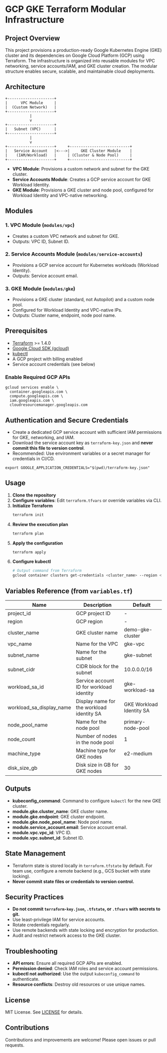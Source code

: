 # GCP GKE Terraform Modular Infrastructure

## Project Overview
This project provisions a production-ready Google Kubernetes Engine (GKE) cluster and its dependencies on Google Cloud Platform (GCP) using Terraform. The infrastructure is organized into reusable modules for VPC networking, service accounts/IAM, and GKE cluster creation. The modular structure enables secure, scalable, and maintainable cloud deployments.

## Architecture
```
+---------------------+
|      VPC Module     |
|  (Custom Network)   |
+---------------------+
           |
           v
+---------------------+
|   Subnet (VPC)      |
+---------------------+
           |
           v
+---------------------+     +---------------------------+
|   Service Account   |<--->|     GKE Cluster Module    |
|    (IAM/Workload)   |     | (Cluster & Node Pool)     |
+---------------------+     +---------------------------+
```
- **VPC Module**: Provisions a custom network and subnet for the GKE cluster.
- **Service Accounts Module**: Creates a GCP service account for GKE Workload Identity.
- **GKE Module**: Provisions a GKE cluster and node pool, configured for Workload Identity and VPC-native networking.

## Modules
### 1. VPC Module (`modules/vpc`)
- Creates a custom VPC network and subnet for GKE.
- Outputs: VPC ID, Subnet ID.

### 2. Service Accounts Module (`modules/service-accounts`)
- Provisions a GCP service account for Kubernetes workloads (Workload Identity).
- Outputs: Service account email.

### 3. GKE Module (`modules/gke`)
- Provisions a GKE cluster (standard, not Autopilot) and a custom node pool.
- Configured for Workload Identity and VPC-native IPs.
- Outputs: Cluster name, endpoint, node pool name.

## Prerequisites
- [Terraform](https://www.terraform.io/) >= 1.4.0
- [Google Cloud SDK (gcloud)](https://cloud.google.com/sdk/docs/install)
- [kubectl](https://kubernetes.io/docs/tasks/tools/)
- A GCP project with billing enabled
- Service account credentials (see below)

### Enable Required GCP APIs
```
gcloud services enable \
  container.googleapis.com \
  compute.googleapis.com \
  iam.googleapis.com \
  cloudresourcemanager.googleapis.com
```

## Authentication and Secure Credentials
- Create a dedicated GCP service account with sufficient IAM permissions for GKE, networking, and IAM.
- Download the service account key as `terraform-key.json` and **never commit this file to version control**.
- Recommended: Use environment variables or a secret manager for credentials in CI/CD.

```
export GOOGLE_APPLICATION_CREDENTIALS="$(pwd)/terraform-key.json"
```

## Usage
1. **Clone the repository**
2. **Configure variables**: Edit `terraform.tfvars` or override variables via CLI.
3. **Initialize Terraform**
   ```sh
   terraform init
   ```
4. **Review the execution plan**
   ```sh
   terraform plan
   ```
5. **Apply the configuration**
   ```sh
   terraform apply
   ```
6. **Configure kubectl**
   ```sh
   # Output command from Terraform
   gcloud container clusters get-credentials <cluster_name> --region <region> --project <project_id>
   ```

## Variables Reference (from `variables.tf`)
| Name                     | Description                                         | Default               |
|--------------------------|-----------------------------------------------------|-----------------------|
| project_id               | GCP project ID                                      | -                     |
| region                   | GCP region                                          | -                     |
| cluster_name             | GKE cluster name                                    | demo-gke-cluster      |
| vpc_name                 | Name for the VPC                                    | gke-vpc               |
| subnet_name              | Name for the subnet                                 | gke-subnet            |
| subnet_cidr              | CIDR block for the subnet                           | 10.0.0.0/16           |
| workload_sa_id           | Service account ID for workload identity            | gke-workload-sa       |
| workload_sa_display_name | Display name for the workload identity SA           | GKE Workload Identity SA |
| node_pool_name           | Name for the node pool                              | primary-node-pool     |
| node_count               | Number of nodes in the node pool                    | 1                     |
| machine_type             | Machine type for GKE nodes                          | e2-medium             |
| disk_size_gb             | Disk size in GB for GKE nodes                       | 30                    |

## Outputs
- **kubeconfig_command**: Command to configure `kubectl` for the new GKE cluster.
- **module.gke.cluster_name**: GKE cluster name.
- **module.gke.endpoint**: GKE cluster endpoint.
- **module.gke.node_pool_name**: Node pool name.
- **module.service_account.email**: Service account email.
- **module.vpc.vpc_id**: VPC ID.
- **module.vpc.subnet_id**: Subnet ID.

## State Management
- Terraform state is stored locally in `terraform.tfstate` by default. For team use, configure a remote backend (e.g., GCS bucket with state locking).
- **Never commit state files or credentials to version control.**

## Security Practices
- **Do not commit `terraform-key.json`, `.tfstate`, or `.tfvars` with secrets to git.**
- Use least-privilege IAM for service accounts.
- Rotate credentials regularly.
- Use remote backends with state locking and encryption for production.
- Audit and restrict network access to the GKE cluster.

## Troubleshooting
- **API errors**: Ensure all required GCP APIs are enabled.
- **Permission denied**: Check IAM roles and service account permissions.
- **kubectl not authorized**: Use the output `kubeconfig_command` to authenticate.
- **Resource conflicts**: Destroy old resources or use unique names.

## License
MIT License. See [LICENSE](LICENSE) for details.

## Contributions
Contributions and improvements are welcome! Please open issues or pull requests.
